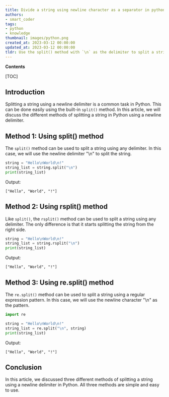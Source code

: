 ```yaml
---
title: Divide a string using newline character as a separator in python
authors:
- smart_coder
tags:
- python
- knowledge
thumbnail: images/python.png
created_at: 2023-03-12 00:00:00
updated_at: 2023-03-12 00:00:00
tldr: Use the split() method with `\n` as the delimiter to split a string using a newline in Python.
---
```


**Contents**

[TOC]

## Introduction
Splitting a string using a newline delimiter is a common task in Python. This can be done easily using the built-in `split()` method. In this article, we will discuss the different methods of splitting a string in Python using a newline delimiter. 

## Method 1: Using split() method
The `split()` method can be used to split a string using any delimiter. In this case, we will use the newline delimiter "\n" to split the string.

```python
string = "Hello\nWorld\n!"
string_list = string.split("\n")
print(string_list)
```
Output:
```
["Hello", "World", "!"]
```

## Method 2: Using rsplit() method
Like `split()`, the `rsplit()` method can be used to split a string using any delimiter. The only difference is that it starts splitting the string from the right side.

```python
string = "Hello\nWorld\n!"
string_list = string.rsplit("\n")
print(string_list)
```
Output:
```
["Hello", "World", "!"]
```

## Method 3: Using re.split() method
The `re.split()` method can be used to split a string using a regular expression pattern. In this case, we will use the newline character "\n" as the pattern.

```python
import re

string = "Hello\nWorld\n!"
string_list = re.split("\n", string)
print(string_list)
```
Output:
```
["Hello", "World", "!"]
```

## Conclusion
In this article, we discussed three different methods of splitting a string using a newline delimiter in Python. All three methods are simple and easy to use.
